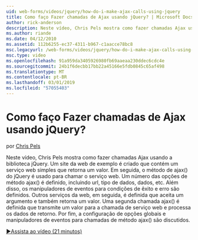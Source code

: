 ```yaml
---
uid: web-forms/videos/jquery/how-do-i-make-ajax-calls-using-jquery
title: Como faço Fazer chamadas de Ajax usando jQuery? | Microsoft Docs
author: rick-anderson
description: Neste vídeo, Chris Pels mostra como fazer chamadas Ajax usando a biblioteca jQuery. Um site da web de exemplo é criado que contém um serviço web simples que retorna...
ms.author: riande
ms.date: 04/12/2010
ms.assetid: 112b6255-ec37-4311-b967-c1aacce78bc8
msc.legacyurl: /web-forms/videos/jquery/how-do-i-make-ajax-calls-using-jquery
msc.type: video
ms.openlocfilehash: 91a959da3405926980fb69aaeaa230ddec6cdc4e
ms.sourcegitcommit: 24b1f6decbb17bb22a45166e5fdb0845c65af498
ms.translationtype: MT
ms.contentlocale: pt-BR
ms.lasthandoff: 03/01/2019
ms.locfileid: "57055403"
---
```

<a name="how-do-i-make-ajax-calls-using-jquery"></a>Como faço Fazer chamadas de Ajax usando jQuery?
====================
por [Chris Pels](https://twitter.com/chrispels)

Neste vídeo, Chris Pels mostra como fazer chamadas Ajax usando a biblioteca jQuery. Um site da web de exemplo é criado que contém um serviço web simples que retorna um valor. Em seguida, o método de ajax() do jQuery é usado para chamar o serviço web. Um número das opções de método ajax() é definido, incluindo url, tipo de dados, dados, etc. Além disso, os manipuladores de eventos para condições de êxito e erro são definidos. Outros serviços da web, em seguida, é definida que aceita um argumento e também retorna um valor. Uma segunda chamada ajax() é definida que transmite um valor para a chamada de serviço web e processa os dados de retorno. Por fim, a configuração de opções globais e manipuladores de eventos para chamadas de método ajax() são discutidos.

[&#9654;Assista ao vídeo (21 minutos)](https://channel9.msdn.com/Blogs/ASP-NET-Site-Videos/how-do-i-make-ajax-calls-using-jquery)
